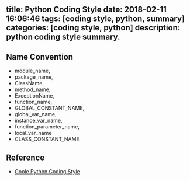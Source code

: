 title: Python Coding Style
date: 2018-02-11 16:06:46
tags:  [coding style, python, summary]
categories: [coding style, python]
description: python coding style summary.
---

## Name Convention

- module_name, 
- package_name, 
- ClassName, 
- method_name, 
- ExceptionName, 
- function_name, 
- GLOBAL_CONSTANT_NAME, 
- global_var_name, 
- instance_var_name, 
- function_parameter_name, 
- local_var_name
- CLASS_CONSTANT_NAME

## Reference
- [Goole Python Coding Style](https://google.github.io/styleguide/pyguide.html)

